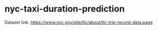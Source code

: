 # nyc-taxi-duration-prediction

Dataset link: https://www.nyc.gov/site/tlc/about/tlc-trip-record-data.page
